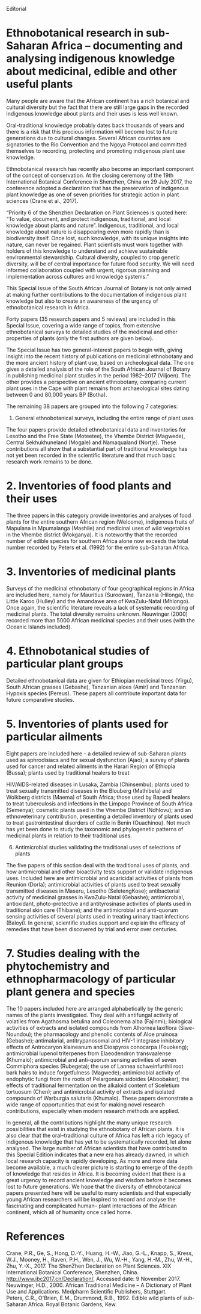 Editorial

# Ethnobotanical research in sub-Saharan Africa – documenting and analysing indigenous knowledge about medicinal, edible and other useful plants

Many people are aware that the African continent has a rich botanical and cultural diversity but the fact that there are still large gaps in the recorded indigenous knowledge about plants and their uses is less well known.

Oral-traditional knowledge probably dates back thousands of years and there is a risk that this precious information will become lost to future generations due to cultural changes. Several African countries are signatories to the Rio Convention and the Ngoya Protocol and committed themselves to recording, protecting and promoting indigenous plant use knowledge.

Ethnobotanical research has recently also become an important component of the concept of conservation. At the closing ceremony of the 19th International Botanical Conference in Shenzhen, China on 29 July 2017, the conference adopted a declaration that has the preservation of indigenous plant knowledge as one of seven priorities for strategic action in plant sciences (Crane et al., 2017).

“Priority 6 of the Shenzhen Declaration on Plant Sciences is quoted here: “To value, document, and protect indigenous, traditional, and local knowledge about plants and nature”. Indigenous, traditional, and local knowledge about nature is disappearing even more rapidly than is biodiversity itself. Once lost, such knowledge, with its unique insights into nature, can never be regained. Plant scientists must work together with holders of this knowledge to understand and achieve sustainable environmental stewardship. Cultural diversity, coupled to crop genetic diversity, will be of central importance for future food security. We will need informed collaboration coupled with urgent, rigorous planning and implementation across cultures and knowledge systems.”

This Special Issue of the South African Journal of Botany is not only aimed at making further contributions to the documentation of indigenous plant knowledge but also to create an awareness of the urgency of ethnobotanical research in Africa.

Forty papers (35 research papers and 5 reviews) are included in this Special Issue, covering a wide range of topics, from extensive ethnobotanical surveys to detailed studies of the medicinal and other properties of plants (only the first authors are given below).

The Special Issue has two general-interest papers to begin with, giving insight into the recent history of publications on medicinal ethnobotany and the more ancient history of plant use, based on archeological data. The one gives a detailed analysis of the role of the South African Journal of Botany in publishing medicinal plant studies in the period 1982–2017 (Viljoen). The other provides a perspective on ancient ethnobotany, comparing current plant uses in the Cape with plant remains from archaeological sites dating between 0 and 80,000 years BP (Botha).

The remaining 38 papers are grouped into the following 7 categories:

1. General ethnobotanical surveys, including the entire range of plant uses

The four papers provide detailed ethnobotanical data and inventories for Lesotho and the Free State (Moteetee), the Vhembe District (Magwede), Central Sekhukhuneland (Mogale) and Namaqualand (Nortje). These contributions all show that a substantial part of traditional knowledge has not yet been recorded in the scientific literature and that much basic research work remains to be done.

# 2. Inventories of food plants and their uses

The three papers in this category provide inventories and analyses of food plants for the entire southern African region (Welcome), indigenous fruits of Mapulana in Mpumalanga (Mashile) and medicinal uses of wild vegetables in the Vhembe district (Mokganya). It is noteworthy that the recorded number of edible species for southern Africa alone now exceeds the total number recorded by Peters et al. (1992) for the entire sub-Saharan Africa.

# 3. Inventories of medicinal plants

Surveys of the medicinal ethnobotany of four geographical regions in Africa are included here, namely for Mauritius (Suroowan), Tanzania (Hilonga), the Little Karoo (Hulley) and the Amandawe area of KwaZulu-Natal (Mhlongo). Once again, the scientific literature reveals a lack of systematic recording of medicinal plants. The total diversity remains unknown. Neuwinger (2000) recorded more than 5000 African medicinal species and their uses (with the Oceanic Islands included).

# 4. Ethnobotanical studies of particular plant groups

Detailed ethnobotanical data are given for Ethiopian medicinal trees (Yirgu), South African grasses (Gebashe), Tanzanian aloes (Amir) and Tanzanian Hypoxis species (Pereus). These papers all contribute important data for future comparative studies.

# 5. Inventories of plants used for particular ailments

Eight papers are included here – a detailed review of sub-Saharan plants used as aphrodisiacs and for sexual dysfunction (Ajao); a survey of plants used for cancer and related ailments in the Harari Region of Ethiopia (Bussa); plants used by traditional healers to treat

HIV/AIDS-related diseases in Lusaka, Zambia (Chinsembu); plants used to treat sexually transmitted diseases in the Blouberg (Mathibela) and Wolkberg districts (Maema) of South Africa; those used by Bapedi healers to treat tuberculosis and infections in the Limpopo Province of South Africa (Semenya); cosmetic plants used in the Vhembe District (Ndhlovu); and an ethnoveterinary contribution, presenting a detailed inventory of plants used to treat gastrointestinal disorders of cattle in Benin (Ouachinou). Not much has yet been done to study the taxonomic and phylogenetic patterns of medicinal plants in relation to their traditional uses.

6. Antimicrobial studies validating the traditional uses of selections of plants

The five papers of this section deal with the traditional uses of plants, and how antimicrobial and other bioactivity tests support or validate indigenous uses. Included here are antimicrobial and acaricidal activities of plants from Reunion (Dorla); antimicrobial activities of plants used to treat sexually transmitted diseases in Maseru, Lesotho (SeletengKose); antibacterial activity of medicinal grasses in KwaZulu-Natal (Gebashe); antimicrobial, antioxidant, photo-protective and antityrosinase activities of plants used in traditional skin care (Thibane); and the antimicrobial and anti-quorum sensing activities of several plants used in treating urinary tract infections (Baloyi). In general, scientific studies support and explain the efficacy of remedies that have been discovered by trial and error over centuries.

# 7. Studies dealing with the phytochemistry and ethnopharmacology of particular plant genera and species

The 10 papers included here are arranged alphabetically by the generic names of the plants investigated. They deal with antifungal activity of volatiles from Agathosma betulina and Coleonema alba (Fajinmi); biological activities of extracts and isolated compounds from Alhornea laxiflora (Siwe-Noundou); the pharmacology and phenolic contents of Aloe pruinosa (Gebashe); antimalarial, antitrypanosomal and HIV-1 integrase inhibitory effects of Antrocaryon klaineanum and Diospyros conocarpa (Fouokeng); antimicrobial lupenol triterpenes from Elaeodendron transvaalense (Khumalo); antimicrobial and anti-quorum sensing activities of seven Commiphora species (Rubegeta); the use of Lannea schweinfurthii root bark hairs to induce forgetfulness (Magwede); antimicrobial activity of endophytic fungi from the roots of Pelargonium sidoides (Aboobaker); the effects of traditional fermentation on the alkaloid content of Sceletium tortuosum (Chen); and antimicrobial activity of extracts and isolated compounds of Warburgia salutaris (Khumalo). These papers demonstrate a wide range of opportunities that exist for making novel research contributions, especially when modern research methods are applied.

In general, all the contributions highlight the many unique research possibilities that exist in studying the ethnobotany of African plants. It is also clear that the oral–traditional culture of Africa has left a rich legacy of indigenous knowledge that has yet to be systematically recorded, let alone analysed. The large number of African scientists that have contributed to this Special Edition indicates that a new era has already dawned, in which local research capacity is rapidly developing. As more and more data become available, a much clearer picture is starting to emerge of the depth of knowledge that resides in Africa. It is becoming evident that there is a great urgency to record ancient knowledge and wisdom before it becomes lost to future generations. We hope that the diversity of ethnobotanical papers presented here will be useful to many scientists and that especially young African researchers will be inspired to record and analyse the fascinating and complicated human– plant interactions of the African continent, which all of humanity once called home.

# References

Crane, P.R., Ge, S., Hong, D.-Y., Huang, H.-W., Jiao, G.-L., Knapp, S., Kress, W.J., Mooney, H., Raven, P.H., Wen, J., Wu, W.-H., Yang, H.-M., Zhu, W.-H., Zhu, Y.-X., 2017. The ShenZhen Declaration on Plant Sciences. XIX International Botanical Conference, Shenzhen, China. http://www.ibc2017.cn/Declaration/, Accessed date: 9 November 2017.   
Neuwinger, H.D., 2000. African Traditional Medicine – A Dictionary of Plant Use and Applications. Medpharm Scientific Publishers, Stuttgart.   
Peters, C.R., O'Brien, E.M., Drummond, R.B., 1992. Edible wild plants of sub-Saharan Africa. Royal Botanic Gardens, Kew.
